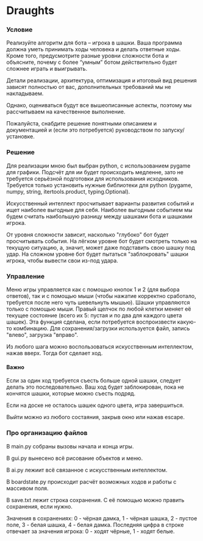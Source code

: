 # Draughts

### Условие
Реализуйте алгоритм для бота – игрока в шашки. Ваша программа должна уметь принимать ходы человека и делать ответные ходы. Кроме того, предусмотрите разные уровни сложности бота и объясните, почему с более “умным” ботом действительно будет сложнее играть и выигрывать.


Детали реализации, архитектура, оптимизация и итоговый вид решения зависят полностью от вас, дополнительных требований мы не накладываем.

Однако, оцениваться будут все вышеописанные аспекты, поэтому мы рассчитываем на качественное выполнение.

Пожалуйста, снабдите решение понятными описанием и документацией и (если это потребуется) руководством по запуску/установке.

### Решение
Для реализации мною был выбран python, с использованием pygame для графики.
Подсчёт для ии будет происходить медленне, зато не требуется серьёзной подготовки для использования исходников.
Требуется только установить нужные библиотеки для python (pygame, numpy, string, itertools.product, typing.Optional).

Искусственный интеллект просчитывает варианты развития событий и ищет наиболее выгодные для себя. Наиболее выгодным событием мы будем считать наибольшую разницу между шашками бота и шашками игрока.

От уровня сложности зависит, насколько "глубоко" бот будет просчитывать события. На лёгком уровне бот будет смотреть только на текущую ситуацию, а, значит, может даже подставить свою шашку под удар. На сложном уровне бот будет пытаться "заблокровать" шашки игрока, чтобы вывести свои из-под удара.

### Управление
Меню игры управляется как с помощью кнопок 1 и 2 (для выбора ответов), так и с помощью мыши (чтобы нажатие корректно сработало, требуется после него чуть шевельнуть мышью). Шашки управляются только с помощью мыши.
Правый щелчок по любой клетки меняет её текущее состояние (всего их 5: пустая и по два для каждого цвета шашек). Эта функция сделана, если потребуется воспроизвести какую-то комбинацию.
Для сохранения/загрузки используется файл, запись "влево", загрузка "вправо".

Из любого шага можно воспользоваться искусственным интеллектом, нажав вверх. Тогда бот сделает ход.
#### Важно
Если за один ход требуется съесть больше одной шашки, следует делать это последовательно. Ваш ход будет заблокирован, пока не кончятся шашки, которые можно съесть подряд.

Если на доске не осталось шашек одного цвета, игра завершиться.

Выйти можно из любого состаяния, закрыв окно или нажав escape.


### Про организацию файлов
В main.py собраны вызовы начала и конца игры.

В gui.py вынесено всё рисование объектов и меню.

В ai.py лежиит всё связанное с искусственным интеллектом.

В boardstate.py происходит расчёт возможных ходов и работы с массивом поля.

В save.txt лежит строка сохранения. С её помощью можно править сохранения, если нужно.

Значения в сохранениях: 0 - чёрная дамка, 1 - чёрная шашка, 2 - пустое поле, 3 - белая шашка, 4 - белая дамка. Последняя цифра в строке отвечает за значения игрока: 0 - ходят чёрные, 1 - ходят белые.
